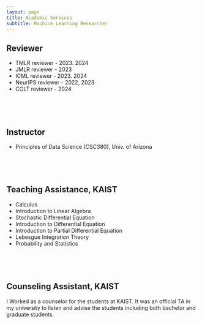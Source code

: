 ```yaml
---
layout: page
title: Academic Services
subtitle: Machine Learning Researcher
---
```


## Reviewer
* TMLR reviewer - 2023. 2024
* JMLR reviewer - 2023 
* ICML reviewer - 2023. 2024
* NeurIPS reviewer - 2022, 2023
* COLT reviewer - 2024

&nbsp;

&nbsp;




## Instructor
* Principles of Data Science (CSC380), Univ. of Arizona




&nbsp;

&nbsp;


## Teaching Assistance, KAIST
* Calculus
* Introduction to Linear Algebra
* Stochastic Differential Equation
* Introduction to Differential Equation
* Introduction to Partial Differential Equation
* Lebesgue Integration Theory
* Probability and Statistics


&nbsp;

&nbsp;




## Counseling Assistant, KAIST
I Worked as a counselor for the students at KAIST. It was an official TA in my university to listen and advise the students including both bachelor and graduate students.
